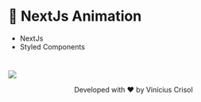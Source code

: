# 📌 NextJs Animation

- NextJs
- Styled Components


#

![](https://media.discordapp.net/attachments/738444683469914142/755945980142157965/os-amarela-grama.gif)


<p align="center">
  Developed with ❤️ by Vinícius Crisol
</p>

